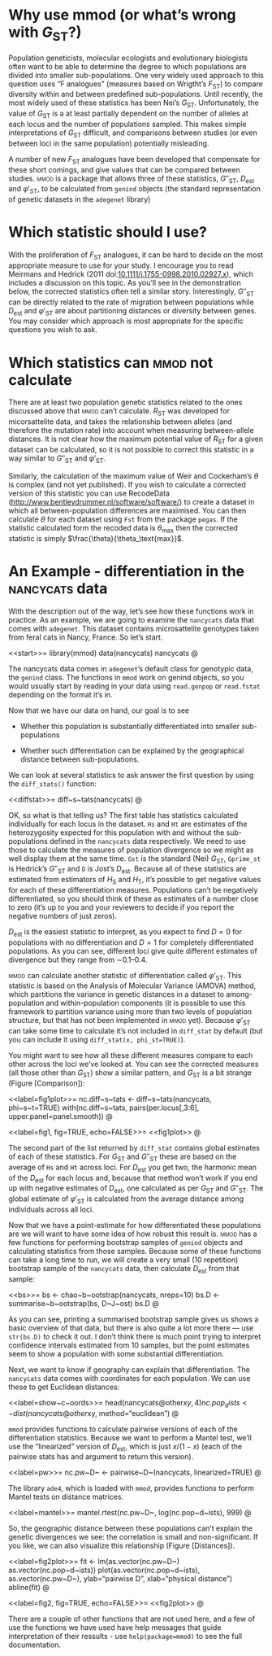 Why use mmod (or what’s wrong with $G_\text{ST}$?)
==================================================

Population geneticists, molecular ecologists and evolutionary biologists
often want to be able to determine the degree to which populations are
divided into smaller sub-populations. One very widely used approach to
this question uses “F analogues” (measures based on Wrigtht’s
$F_\text{ST}$) to compare diversity within and between predefined
sub-populations. Until recently, the most widely used of these
statistics has been Nei’s $G_\text{ST}$. Unfortunately, the value of
$G_\text{ST}$ is a at least partially dependent on the number of alleles
at each locus and the number of populations sampled. This makes simple
interpretations of $G_\text{ST}$ difficult, and comparisons between
studies (or even between loci in the same population) potentially
misleading.

A number of new $F_\text{ST}$ analogues have been developed that
compensate for these short comings, and give values that can be compared
between studies. <span style="font-variant:small-caps;">mmod</span> is a
package that allows three of these statistics, $G''_\text{ST}$,
$D_\text{est}$ and $\varphi'_\text{ST}$, to be calculated from `genind`
objects (the standard representation of genetic datasets in the
`adegenet` library)

Which statistic should I use?
=============================

With the proliferation of $F_\text{ST}$ analogues, it can be hard to
decide on the most appropriate measure to use for your study. I
encourage you to read Meirmans and Hedrick (2011
doi:[10.1111/j.1755-0998.2010.02927.x](http://dx.doi.org/10.1111/j.1755-0998.2010.02927.x)),
which includes a discussion on this topic. As you’ll see in the
demonstration below, the corrected statistics often tell a similar
story. Interestingly, $G''_\text{ST}$ can be directly related to the
rate of migration between populations while $D_\text{est}$ and
$\varphi'_\text{ST}$ are about partitioning distances or diversity
between genes. You may consider which approach is most appropriate for
the specific questions you wish to ask.

Which statistics can <span style="font-variant:small-caps;">mmod</span> not calculate
=====================================================================================

There are at least two population genetic statistics related to the ones
discussed above that <span style="font-variant:small-caps;">mmod</span>
can’t calculate. $R_\text{ST}$ was developed for micorsattelite data,
and takes the relationship between alleles (and therefore the mutation
rate) into account when measuring between-allele distances. It is not
clear how the maximum potential value of $R_\text{ST}$ for a given
dataset can be calculated, so it is not possible to correct this
statistic in a way similar to $G''_\text{ST}$ and $\varphi'_\text{ST}$.

Similarly, the calculation of the maximum value of Weir and Cockerham’s
$\theta$ is complex (and not yet published). If you wish to calculate a
corrected version of this statistic you can use RecodeData
(<http://www.bentleydrummer.nl/software/software/>) to create a dataset
in which all between-population differences are maximised. You can then
calculate $\theta$ for each dataset using `Fst` from the package
`pegas`. If the statistic calculated form the recoded data is
${\theta_\text{max}}$ then the corrected statistic is simply
$\frac{\theta}{\theta_\text{max}}$.

An Example - differentiation in the <span style="font-variant:small-caps;">nancycats</span> data
================================================================================================

With the description out of the way, let’s see how these functions work
in practice. As an example, we are going to examine the `nancycats` data
that comes with `adegenet`. This dataset contains microsattelite
genotypes taken from feral cats in Nancy, France. So let’s start.

\<\<start\>\>= library(mmod) data(nancycats) nancycats @

The nancycats data comes in `adegenet`’s default class for genotypic
data, the `genind` class. The functions in `mmod` work on genind
objects, so you would usually start by reading in your data using
`read.genpop` or `read.fstat` depending on the format it’s in.

Now that we have our data on hand, our goal is to see

-   Whether this population is substantially differentiated into smaller
    sub-populations

-   Whether such differentiation can be explained by the geographical
    distance between sub-populations.

We can look at several statistics to ask answer the first question by
using the `diff_stats()` function:

\<\<diffstat\>\>= diff~s~tats(nancycats) @

OK, so what is that telling us? The first table has statistics
calculated individually for each locus in the dataset. `Hs` and `Ht` are
estimates of the heterozygosity expected for this population with and
without the sub-populations defined in the `nancycats` data
respectively. We need to use those to calculate the measures of
population divergence so we might as well display them at the same time.
`Gst` is the standard (Nei) $G_\text{ST}$, `Gprime_st` is Hedrick’s
$G''_\text{ST}$ and `D` is Jost’s $D_\text{est}$. Because all of these
statistics are estimated from estimators of $H_\text{S}$ and
$H_\text{T}$, it’s possible to get negative values for each of these
differentiation measures. Populations can’t be negatively
differentiated, so you should think of these as estimates of a number
close to zero (it’s up to you and your reviewers to decide if you report
the negative numbers of just zeros).

$D_\text{est}$ is the easiest statistic to interpret, as you expect to
find $D=0$ for populations with no differentiation and $D=1$ for
completely differentiated populations. As you can see, different loci
give quite different estimates of divergence but they range from
$\sim$0.1–0.4.

<span style="font-variant:small-caps;">mmod</span> can calculate another
statistic of differentiation called $\varphi'_\text{ST}$. This statistic
is based on the Analysis of Molecular Variance (AMOVA) method, which
partitions the variance in genetic distances in a dataset to
among-population and within-population components (it is possible to use
this framework to partition variance using more than two levels of
population structure, but that has not been implemented in <span
style="font-variant:small-caps;">mmod</span> yet). Because
$\varphi'_\text{ST}$ can take some time to calculate it’s not included
in `diff_stat` by default (but you can include it using
`diff_stat(x, phi_st=TRUE)`).

You might want to see how all these different measures compare to each
other across the loci we’ve looked at. You can see the corrected
measures (all those other than $G_\text{ST}$) show a similar pattern,
and $G_\text{ST}$ is a bit strange (Figure [Comparison]):

\<\<label=fig1plot\>\>= nc.diff~s~tats \<- diff~s~tats(nancycats,
phi~s~t=TRUE) with(nc.diff~s~tats, pairs(per.locus[,3:6],
upper.panel=panel.smooth)) @

\<\<label=fig1, fig=TRUE, echo=FALSE\>\>= \<\<fig1plot\>\> @

The second part of the list returned by `diff_stat` contains global
estimates of each of these statistics. For $G_\text{ST}$ and
$G''_\text{ST}$ these are based on the average of `Hs` and `Ht` across
loci. For $D_\text{est}$ you get two, the harmonic mean of the
$D_\text{est}$ for each locus and, because that method won’t work if you
end up with negative estimates of $D_\text{est}$, one calculated as per
$G_\text{ST}$ and $G''_\text{ST}$. The global estimate of
$\varphi'_\text{ST}$ is calculated from the average distance among
individuals across all loci.

Now that we have a point-estimate for how differentiated these
populations are we will want to have some idea of how robust this result
is. <span style="font-variant:small-caps;">mmod</span> has a few
functions for performing bootstrap samples of `genind` objects and
calculating statistics from those samples. Because some of these
functions can take a long time to run, we will create a very small (10
repetition) bootstrap sample of the `nancycats` data, then calculate
$D_\text{est}$ from that sample:

\<\<bs\>\>= bs \<- chao~b~ootstrap(nancycats, nreps=10) bs.D \<-
summarise~b~ootstrap(bs, D~J~ost) bs.D @

As you can see, printing a summarised bootstrap sample gives us shows a
basic overview of that data, but there is also quite a lot more there —
use `str(bs.D)` to check it out. I don’t think there is much point
trying to interpret confidence intervals estimated from 10 samples, but
the point estimates seem to show a population with some substantial
differentiation.

Next, we want to know if geography can explain that differentiation. The
`nancycats` data comes with coordinates for each population. We can use
these to get Euclidean distances:

\<\<label=show~c~oords\>\>= head(nancycats@other$xy, 4)
nc.pop_dists <- dist(nancycats@other$xy, method=“euclidean”) @

`mmod` provides functions to calculate pairwise versions of each of the
differentiation statistics. Because we want to perform a Mantel test,
we’ll use the “linearized” version of $D_\text{est}$, which is just
$x/(1-x)$ (each of the pairwise stats has and argument to return this
version).

\<\<label=pw\>\>= nc.pw~D~ \<- pairwise~D~(nancycats, linearized=TRUE) @

The library `ade4`, which is loaded with `mmod`, provides functions to
perform Mantel tests on distance matrices.

\<\<label=mantel\>\>= mantel.rtest(nc.pw~D~, log(nc.pop~d~ists), 999) @

So, the geographic distance between these populations can’t explain the
genetic divergences we see: the correlation is small and
non-significant. If you like, we can also visualize this relationship
(Figure [Distances]).

\<\<label=fig2plot\>\>= fit \<- lm(as.vector(nc.pw~D~)  
as.vector(nc.pop~d~ists)) plot(as.vector(nc.pop~d~ists),
as.vector(nc.pw~D~), ylab=“pairwise D”, xlab=“physical distance”)
abline(fit) @

\<\<label=fig2, fig=TRUE, echo=FALSE\>\>= \<\<fig2plot\>\> @

There are a couple of other functions that are not used here, and a few
of use the functions we have used have help messages that guide
interpretation of their ressults - use `help(package=mmod)` to see the
full documentation.

